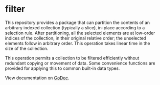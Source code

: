 # filter

This repository provides a package that can partition the contents of an
arbitrary indexed collection (typically a slice), in-place according to a
selection rule.  After partitioning, all the selected elements are at low-order
indices of the collection, in their original relative order; the unselected
elements follow in arbitrary order. This operation takes linear time in the
size of the collection.

This operation permits a collection to be filtered efficiently without
redundant copying or movement of data. Some convenience functions are provided
for applying this to common built-in data types.

View documentation on [GoDoc](http://godoc.org/bitbucket.org/creachadair/filter).
